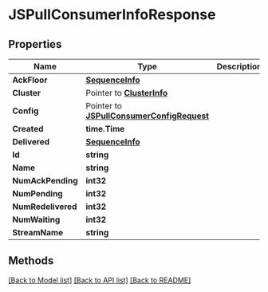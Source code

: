 # JSPullConsumerInfoResponse

## Properties

Name | Type | Description | Notes
------------ | ------------- | ------------- | -------------
**AckFloor** | [**SequenceInfo**](SequenceInfo.md) |  | 
**Cluster** | Pointer to [**ClusterInfo**](ClusterInfo.md) |  | [optional] 
**Config** | Pointer to [**JSPullConsumerConfigRequest**](JSPullConsumerConfigRequest.md) |  | [optional] 
**Created** | **time.Time** |  | 
**Delivered** | [**SequenceInfo**](SequenceInfo.md) |  | 
**Id** | **string** |  | 
**Name** | **string** |  | 
**NumAckPending** | **int32** |  | 
**NumPending** | **int32** |  | 
**NumRedelivered** | **int32** |  | 
**NumWaiting** | **int32** |  | 
**StreamName** | **string** |  | 

## Methods


[[Back to Model list]](../README.md#documentation-for-models) [[Back to API list]](../README.md#documentation-for-api-endpoints) [[Back to README]](../README.md)


